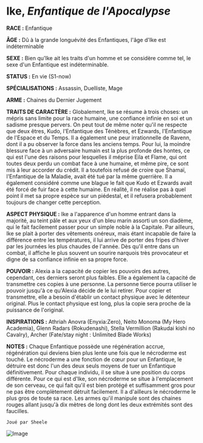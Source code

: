 # Ike, *Enfantique de l'Apocalypse*

**RACE :** Enfantique

**ÂGE :** Dû à la grande longuévité des Enfantiques, l'âge d'Ike est indéterminable 

**SEXE :** Bien qu'Ike ait les traits d'un homme et se considère comme tel, le sexe d'un Enfantique est indéterminable. 

**STATUS :** En vie (S1-now)

**SPÉCIALISATIONS :** Assassin, Duelliste, Mage 

**ARME :** Chaines du Dernier Jugement 

**TRAITS DE CARACTÈRE :** Globalement, Ike se résume à trois choses: un mépris sans limite pour la race humaine, une confiance infinie en soi et un sadisme presque pervers. On peut tout de même noter qu'il ne respecte que deux êtres, Kudo, l'Enfantique des Ténèbres, et Ezwards, l'Enfantique de l'Espace et du Temps. Il a également une peur irrationnelle de Ravenn, dont il a pu observer la force dans les anciens temps. Pour lui, la moindre blessure face à un adversaire humain est la plus profonde des hontes, ce qui est l'une des raisons pour lesquelles il méprise Eila et Flame, qui ont toutes deux perdu un combat face à une humaine, et même pire, ce sont mis à leur accorder du crédit. Il a toutefois refusé de croire que Shamaï, l'Enfantique de la Maladie, avait été tué par la même guerrière. Il a également considéré comme une blague le fait que Kudo et Ezwards avait été forcé de fuir face à cette humaine. En réalité, il ne réalise pas à quel point il met sa propre espèce sur un piédestal, et il refusera probablement toujours de changer cette perception. 

**ASPECT PHYSIQUE :** Ike a l'apparence d'un homme entrant dans la majorité, au teint pâle et aux yeux d'un bleu marin assorti un son diadème, qui le fait facilement passer pour un simple noble à la Capitale. Par ailleurs, Ike se plait à porter des vêtements onéreux, mais étant incapable de faire la différence entre les températures, il lui arrive de porter des fripes d'hiver par les journées les plus chaudes de l'année. Dès qu'il entre dans un combat, il affiche le plus souvent un sourire narquois très provocateur et digne de sa confiance infinie en sa propre force.

**POUVOIR :** Alexia a la capacité de copier les pouvoirs des autres, cependant, ces derniers seront plus faibles. Elle a également la capacité de transmettre ces copies à une personne. La personne tierce pourra utiliser le pouvoir jusqu'à ce qu'Alexia décide de le lui retirer.
Pour copier et transmettre, elle a besoin d'établir un contact physique avec le détenteur original. Plus le contact physique est long, plus la copie sera proche de la puissance de l'original.

**INSPIRATIONS :** Athriah Anovra (Enyxia:Zero), Neito Monoma (My Hero Academia), Glenn Radars (Rokudenashi), Stella Vermillion (Rakudai kishi no Cavalry), Archer (Fate/stay night : Unlimited Blade Works)

**NOTES :** Chaque Enfantique possède une régénération accrue, régénération qui deviens bien plus lente une fois que le nécroderme est touché. Le nécroderme a une fonction de cœur pour un Enfantique, le détruire est donc l'un des deux seuls moyens de tuer un Enfantique définitivement. Pour chaque individu, il se situe à une position du corps différente. Pour ce qui est d'Ike, son nécroderme se situe à l'emplacement de son cerveau, ce qui fait qu'il est bien protégé et suffisamment gros pour ne pas être complètement détruit facilement. Il a d'ailleurs le nécroderme le plus gros de toute sa race. Les armes qu'il manipule sont des chaines rouges allant jusqu'à dix mètres de long dont les deux extrémités sont des faucilles. 

`Joué par Sheele`

![Image](https://data.enyxia.fr/images/characters/enyxiazero/ike.jpg)

